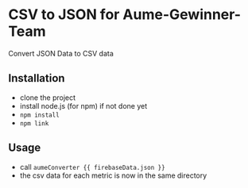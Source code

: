 # CSV to JSON for Aume-Gewinner-Team

Convert JSON Data to CSV data

## Installation

- clone the project
- install node.js (for npm) if not done yet
- `npm install`
- `npm link`


## Usage

- call `aumeConverter {{ firebaseData.json }}`
- the csv data for each metric is now in the same directory
